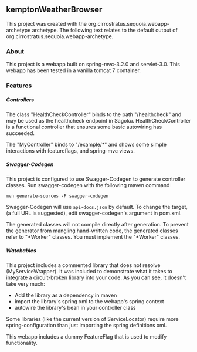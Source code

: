 ## kemptonWeatherBrowser

This project was created with the org.cirrostratus.sequoia.webapp-archetype archetype. The following text relates to the default output of org.cirrostratus.sequoia.webapp-archetype.

### About

This project is a webapp built on spring-mvc-3.2.0 and servlet-3.0. This webapp has been tested in a vanilla tomcat 7 container.


### Features

##### Controllers

The class "HealthCheckController" binds to the path "/healthcheck" and may be used as the healthcheck endpoint in Sagoku. HealthCheckController is a functional controller that ensures some basic autowiring has succeeded. 

The "MyController" binds to "/example/*" and shows some simple interactions with featureflags, and spring-mvc views.

##### Swagger-Codegen

This project is configured to use Swagger-Codegen to generate controller classes. Run swagger-codegen with the following maven command

	mvn generate-sources -P swagger-codegen

Swagger-Codegen will use `api-docs.json` by default. To change the target, (a full URL is suggested), edit swagger-codegen's argument in pom.xml.

The generated classes will not compile directly after generation. To prevent the generator from mangling hand-written code, the generated classes refer to "\*Worker" classes. You must implement the "\*Worker" classes.

##### Watchables

This project includes a commented library that does not resolve (MyServiceWrapper). It was included to demonstrate what it takes to integrate a circuit-broken library into your code. As you can see, it doesn't take very much:

- Add the library as a dependency in maven
- import the library's spring xml to the webapp's spring context
- autowire the library's bean in your controller class

Some libraries (like the current version of ServiceLocator) require more spring-configuration than just importing the spring definitions xml.

This webapp includes a dummy FeatureFlag that is used to modify functionality. 
